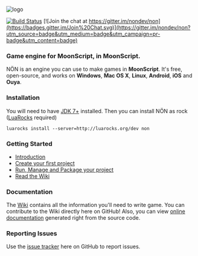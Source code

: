 ![logo](http://nondev.io/img/logo.png)

[![Build Status](https://travis-ci.org/nondev/non.png)](https://travis-ci.org/nondev/non) [![Join the chat at https://gitter.im/nondev/non](https://badges.gitter.im/Join%20Chat.svg)](https://gitter.im/nondev/non?utm_source=badge&utm_medium=badge&utm_campaign=pr-badge&utm_content=badge)

### Game engine for MoonScript, in MoonScript.

NÖN is an engine you can use to make games in **MoonScript**. It's free, open-source, and works on **Windows**, **Mac OS X**, **Linux**, **Android**, **iOS** and **Ouya**.

### Installation

You will need to have [JDK 7+](http://www.oracle.com/technetwork/java/javase/downloads/index.html) installed. Then you can install NÖN as rock ([LuaRocks](https://luarocks.org/) required)

```
luarocks install --server=http://luarocks.org/dev non
```

### Getting Started

  * [Introduction](https://github.com/nondev/non/wiki/Introduction)
  * [Create your first project](https://github.com/nondev/non/wiki/Getting-started)
  * [Run, Manage and Package your project]( https://github.com/nondev/non/wiki/Running-and-packaging-your-project)
  * [Read the Wiki](https://github.com/nondev/non/wiki)

### Documentation

The [Wiki](https://github.com/nondev/non/wiki) contains all the information you'll need to write game. You can contribute to the Wiki directly here on GitHub! Also, you can view [online documentation](http://nondev.io/doc/) generated right from the source code.

### Reporting Issues

Use the [issue tracker](https://github.com/nondev/non/issues) here on GitHub to report issues.
